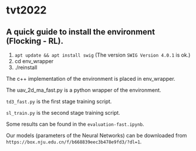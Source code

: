 # tvt2022

## A quick guide to install the environment (Flocking - RL).

1. `apt update && apt install swig` (The version `SWIG Version 4.0.1` is ok.)
2. cd env_wrapper
3. ./reinstall

The c++ implementation of the environment is placed in env_wrapper. 

The uav_2d_ma_fast.py is a python wrapper of the environment.

`td3_fast.py` is the first stage training script.

`sl_train.py` is the second stage training script.

Some results can be found in the `evaluation-fast.ipynb`.

Our models (parameters of the Neural Networks) can be downloaded from `https://box.nju.edu.cn/f/b668839eec3b478e9fd3/?dl=1`.
